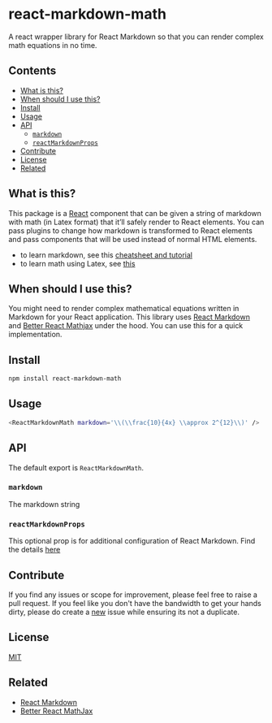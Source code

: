 # react-markdown-math

A react wrapper library for React Markdown so that you can render complex math equations in no time.

## Contents

*   [What is this?](#what-is-this)
*   [When should I use this?](#when-should-i-use-this)
*   [Install](#install)
*   [Usage](#use)
*   [API](#api)
    *   [`markdown`](#markdown)
    *   [`reactMarkdownProps`](#reactMarkdownProps)
*   [Contribute](#contribute)
*   [License](#license)
*   [Related](#related)

## What is this?

This package is a [React][] component that can be given a string of markdown with math (in Latex format)
that it’ll safely render to React elements.
You can pass plugins to change how markdown is transformed to React elements and
pass components that will be used instead of normal HTML elements.

*   to learn markdown, see this [cheatsheet and tutorial][cheat]
*   to learn math using Latex, see [this][latex]
## When should I use this?

You might need to render complex mathematical equations written in Markdown for your React application. This library uses [React Markdown][react-markdown] and [Better React Mathjax][better-react-mathjax] under the hood. You can use this for a quick implementation.

## Install

```sh
npm install react-markdown-math
```
## Usage

```sh
<ReactMarkdownMath markdown='\\(\\frac{10}{4x} \\approx 2^{12}\\)' />
```

## API

The default export is `ReactMarkdownMath`.

### `markdown`

The markdown string
### `reactMarkdownProps`

This optional prop is for additional configuration of React Markdown. Find the details [here][react-markdown-props]

## Contribute

If you find any issues or scope for improvement, please feel free to raise a pull request. If you feel like you don't have the bandwidth to get your hands dirty, please do create a [new][create-issue] issue while ensuring its not a duplicate.

## License

[MIT][license]

## Related

* [React Markdown][react-markdown]
* [Better React MathJax][better-react-mathjax]

[latex]: https://www1.cmc.edu/pages/faculty/aaksoy/latex/latexthree.html

[react]: http://reactjs.org

[license]: license

[cheat]: https://commonmark.org/help/

[unified]: https://github.com/unifiedjs/unified

[rehype]: https://github.com/rehypejs/rehype

[react-remark]: https://github.com/remarkjs/react-remark

[react-markdown]: https://github.com/remarkjs/react-markdown

[react-markdown-props]: https://github.com/remarkjs/react-markdown#props

[better-react-mathjax]: https://github.com/fast-reflexes/better-react-mathjax

[create-issue]: https://github.com/aivinthomas/react-markdown-math/issues/new/choose
